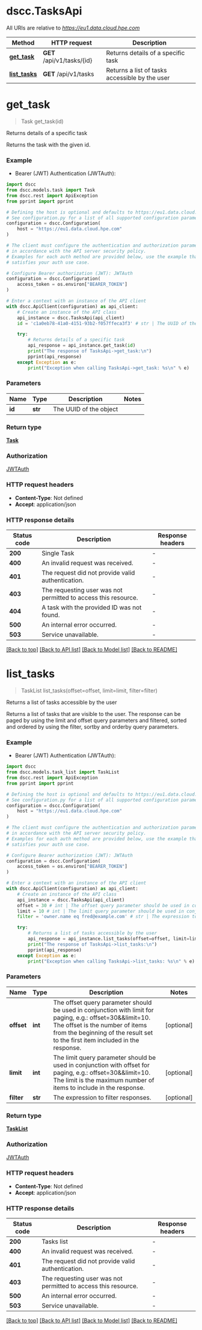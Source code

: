 # dscc.TasksApi

All URIs are relative to *https://eu1.data.cloud.hpe.com*

Method | HTTP request | Description
------------- | ------------- | -------------
[**get_task**](TasksApi.md#get_task) | **GET** /api/v1/tasks/{id} | Returns details of a specific task
[**list_tasks**](TasksApi.md#list_tasks) | **GET** /api/v1/tasks | Returns a list of tasks accessible by the user


# **get_task**
> Task get_task(id)

Returns details of a specific task

Returns the task with the given id.

### Example

* Bearer (JWT) Authentication (JWTAuth):

```python
import dscc
from dscc.models.task import Task
from dscc.rest import ApiException
from pprint import pprint

# Defining the host is optional and defaults to https://eu1.data.cloud.hpe.com
# See configuration.py for a list of all supported configuration parameters.
configuration = dscc.Configuration(
    host = "https://eu1.data.cloud.hpe.com"
)

# The client must configure the authentication and authorization parameters
# in accordance with the API server security policy.
# Examples for each auth method are provided below, use the example that
# satisfies your auth use case.

# Configure Bearer authorization (JWT): JWTAuth
configuration = dscc.Configuration(
    access_token = os.environ["BEARER_TOKEN"]
)

# Enter a context with an instance of the API client
with dscc.ApiClient(configuration) as api_client:
    # Create an instance of the API class
    api_instance = dscc.TasksApi(api_client)
    id = 'c1a0eb78-41a0-4151-93b2-f057ffeca3f3' # str | The UUID of the object

    try:
        # Returns details of a specific task
        api_response = api_instance.get_task(id)
        print("The response of TasksApi->get_task:\n")
        pprint(api_response)
    except Exception as e:
        print("Exception when calling TasksApi->get_task: %s\n" % e)
```



### Parameters


Name | Type | Description  | Notes
------------- | ------------- | ------------- | -------------
 **id** | **str**| The UUID of the object | 

### Return type

[**Task**](Task.md)

### Authorization

[JWTAuth](../README.md#JWTAuth)

### HTTP request headers

 - **Content-Type**: Not defined
 - **Accept**: application/json

### HTTP response details

| Status code | Description | Response headers |
|-------------|-------------|------------------|
**200** | Single Task |  -  |
**400** | An invalid request was received. |  -  |
**401** | The request did not provide valid authentication. |  -  |
**403** | The requesting user was not permitted to access this resource. |  -  |
**404** | A task with the provided ID was not found. |  -  |
**500** | An internal error occurred. |  -  |
**503** | Service unavailable. |  -  |

[[Back to top]](#) [[Back to API list]](../README.md#documentation-for-api-endpoints) [[Back to Model list]](../README.md#documentation-for-models) [[Back to README]](../README.md)

# **list_tasks**
> TaskList list_tasks(offset=offset, limit=limit, filter=filter)

Returns a list of tasks accessible by the user

Returns a list of tasks that are visible to the user. The response can be paged by using the limit and offset query parameters and filtered, sorted and ordered by using the filter, sortby and orderby query parameters. 

### Example

* Bearer (JWT) Authentication (JWTAuth):

```python
import dscc
from dscc.models.task_list import TaskList
from dscc.rest import ApiException
from pprint import pprint

# Defining the host is optional and defaults to https://eu1.data.cloud.hpe.com
# See configuration.py for a list of all supported configuration parameters.
configuration = dscc.Configuration(
    host = "https://eu1.data.cloud.hpe.com"
)

# The client must configure the authentication and authorization parameters
# in accordance with the API server security policy.
# Examples for each auth method are provided below, use the example that
# satisfies your auth use case.

# Configure Bearer authorization (JWT): JWTAuth
configuration = dscc.Configuration(
    access_token = os.environ["BEARER_TOKEN"]
)

# Enter a context with an instance of the API client
with dscc.ApiClient(configuration) as api_client:
    # Create an instance of the API class
    api_instance = dscc.TasksApi(api_client)
    offset = 30 # int | The offset query parameter should be used in conjunction with limit for paging, e.g.: offset=30&&limit=10. The offset is the number of items from the beginning of the result set to the first item included in the response.  (optional)
    limit = 10 # int | The limit query parameter should be used in conjunction with offset for paging, e.g.: offset=30&&limit=10. The limit is the maximum number of items to include in the response.  (optional)
    filter = 'owner.name eq fred@example.com' # str | The expression to filter responses. (optional)

    try:
        # Returns a list of tasks accessible by the user
        api_response = api_instance.list_tasks(offset=offset, limit=limit, filter=filter)
        print("The response of TasksApi->list_tasks:\n")
        pprint(api_response)
    except Exception as e:
        print("Exception when calling TasksApi->list_tasks: %s\n" % e)
```



### Parameters


Name | Type | Description  | Notes
------------- | ------------- | ------------- | -------------
 **offset** | **int**| The offset query parameter should be used in conjunction with limit for paging, e.g.: offset&#x3D;30&amp;&amp;limit&#x3D;10. The offset is the number of items from the beginning of the result set to the first item included in the response.  | [optional] 
 **limit** | **int**| The limit query parameter should be used in conjunction with offset for paging, e.g.: offset&#x3D;30&amp;&amp;limit&#x3D;10. The limit is the maximum number of items to include in the response.  | [optional] 
 **filter** | **str**| The expression to filter responses. | [optional] 

### Return type

[**TaskList**](TaskList.md)

### Authorization

[JWTAuth](../README.md#JWTAuth)

### HTTP request headers

 - **Content-Type**: Not defined
 - **Accept**: application/json

### HTTP response details

| Status code | Description | Response headers |
|-------------|-------------|------------------|
**200** | Tasks list |  -  |
**400** | An invalid request was received. |  -  |
**401** | The request did not provide valid authentication. |  -  |
**403** | The requesting user was not permitted to access this resource. |  -  |
**500** | An internal error occurred. |  -  |
**503** | Service unavailable. |  -  |

[[Back to top]](#) [[Back to API list]](../README.md#documentation-for-api-endpoints) [[Back to Model list]](../README.md#documentation-for-models) [[Back to README]](../README.md)

